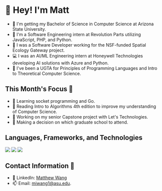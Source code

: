 # 👋 Hey! I'm Matt

- 📓 I'm getting my Bachelor of Science in Computer Science at Arizona State University.
- 🚗 I'm a Software Engineering intern at Revolution Parts utilizing JavaScript, PHP, and Python.
- 💼 I was a Software Developer working for the NSF-funded Spatial Ecology Gateway project.
- 💻 I was an AI/ML Engineering intern at Honeywell Technologies developing AI solutions with Azure and Python.
- 📝 I've been a UGTA for Principles of Programming Languages and Intro to Theoretical Computer Science.
  
## This Month's Focus 📌

- 🔭 Learning socket programming and Go.
- 📘 Reading Intro to Algorithms 4th edition to improve my understanding of Computer Science.
- 🤔 Working on my senior Capstone project with Let's Technologies.
- 🏫 Making a decision on which graduate school to attend.

## Languages, Frameworks, and Technologies

<img src="https://skillicons.dev/icons?i=python,c,java,cpp,js,ts,php,go,bash"/>

<img src="https://skillicons.dev/icons?i=react,nodejs,django,flask,pytorch,tensorflow,postgres,mysql,mongodb"/>

<img src="https://skillicons.dev/icons?i=azure,gcp,aws,linux,docker,terraform,github,powershell,vscode"/>

## Contact Information 📲

- 🔗 LinkedIn: [Matthew Wang](https://www.linkedin.com/in/matthew-wang-cs/)
- 📫 Email: [miwang1@asu.edu](mailto:miwang1@asu.edu).
